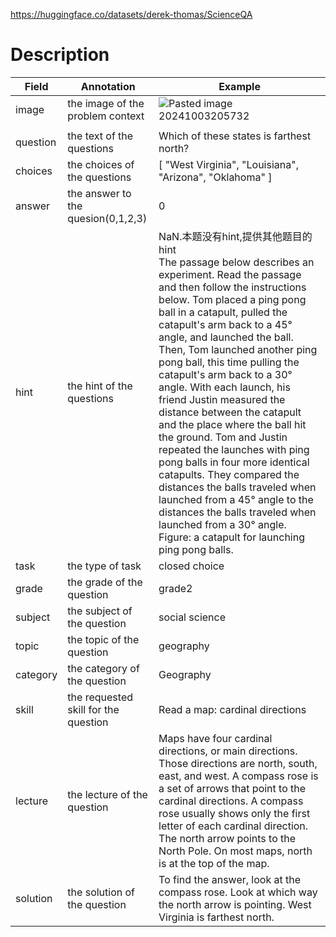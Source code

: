 https://huggingface.co/datasets/derek-thomas/ScienceQA
# Description
| Field    | Annotation                           | Example                                                                                                                                                                                                                                                                                                                                                                                                                                                                                                                                                                                                                                                                                                                                                                           |
| -------- | ------------------------------------ | --------------------------------------------------------------------------------------------------------------------------------------------------------------------------------------------------------------------------------------------------------------------------------------------------------------------------------------------------------------------------------------------------------------------------------------------------------------------------------------------------------------------------------------------------------------------------------------------------------------------------------------------------------------------------------------------------------------------------------------------------------------------------------- |
| image    | the image of the problem context     | ![Pasted image 20241003205732](https://github.com/user-attachments/assets/c0626629-152d-489f-9f53-8fbaa190cf7c)
                                                                                                                                                                                                                                                                                                                                                                                                                                                                                                                                                                                                                                                                                                                                             |
| question | the text of the questions            | Which of these states is farthest north?                                                                                                                                                                                                                                                                                                                                                                                                                                                                                                                                                                                                                                                                                                                                          |
| choices  | the choices of the questions         | [ "West Virginia", "Louisiana", "Arizona", "Oklahoma" ]                                                                                                                                                                                                                                                                                                                                                                                                                                                                                                                                                                                                                                                                                                                           |
| answer   | the answer to the quesion(0,1,2,3)   | 0                                                                                                                                                                                                                                                                                                                                                                                                                                                                                                                                                                                                                                                                                                                                                                                 |
| hint     | the hint of the questions            | NaN.本题没有hint,提供其他题目的hint<br>The passage below describes an experiment. Read the passage and then follow the instructions below. Tom placed a ping pong ball in a catapult, pulled the catapult's arm back to a 45° angle, and launched the ball. Then, Tom launched another ping pong ball, this time pulling the catapult's arm back to a 30° angle. With each launch, his friend Justin measured the distance between the catapult and the place where the ball hit the ground. Tom and Justin repeated the launches with ping pong balls in four more identical catapults. They compared the distances the balls traveled when launched from a 45° angle to the distances the balls traveled when launched from a 30° angle. Figure: a catapult for launching ping pong balls. |
| task     | the type of task                     | closed choice                                                                                                                                                                                                                                                                                                                                                                                                                                                                                                                                                                                                                                                                                                                                                                     |
| grade    | the grade of the question            | grade2                                                                                                                                                                                                                                                                                                                                                                                                                                                                                                                                                                                                                                                                                                                                                                            |
| subject  | the subject of the question          | social science                                                                                                                                                                                                                                                                                                                                                                                                                                                                                                                                                                                                                                                                                                                                                                    |
| topic    | the topic of the question            | geography                                                                                                                                                                                                                                                                                                                                                                                                                                                                                                                                                                                                                                                                                                                                                                         |
| category | the category of the question         | Geography                                                                                                                                                                                                                                                                                                                                                                                                                                                                                                                                                                                                                                                                                                                                                                         |
| skill    | the requested skill for the question | Read a map: cardinal directions                                                                                                                                                                                                                                                                                                                                                                                                                                                                                                                                                                                                                                                                                                                                                   |
| lecture  | the lecture of the question          | Maps have four cardinal directions, or main directions. Those directions are north, south, east, and west. A compass rose is a set of arrows that point to the cardinal directions. A compass rose usually shows only the first letter of each cardinal direction. The north arrow points to the North Pole. On most maps, north is at the top of the map.                                                                                                                                                                                                                                                                                                                                                                                                                        |
| solution | the solution of the question         | To find the answer, look at the compass rose. Look at which way the north arrow is pointing. West Virginia is farthest north.                                                                                                                                                                                                                                                                                                                                                                                                                                                                                                                                                                                                                                                     |
